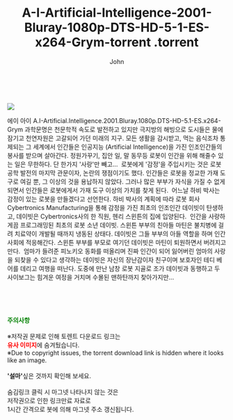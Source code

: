 ﻿---
layout: post
title:  "                   A-I-Artificial-Intelligence-2001-Bluray-1080p-DTS-HD-5-1-ES-x264-Grym-torrent                .torrent"
author: John
categories: [ 영화 ]
tags: [  ]
image: https://torrentrj57.com/uploadfile/full/ca1496d4019900cf7e4cd6779834b3b22bc8023e.jpg 
description: "                   A-I-Artificial-Intelligence-2001-Bluray-1080p-DTS-HD-5-1-ES-x264-Grym-torrent                 torrent 정보 공유"
toc: true
toc_sticky: true
---

<br>
<p><img src="https://torrentrj57.com/uploadfile/full/ca1496d4019900cf7e4cd6779834b3b22bc8023e.jpg"/></p>
 에이 아이 A.I-Artificial.Intelligence.2001.Bluray.1080p.DTS-HD-5.1-ES.x264-Grym 과학문명은 천문학적 속도로 발전하고 있지만 극지방의 해빙으로 도시들은 물에 잠기고 천연자원은 고갈되어 가던 미래의 지구. 모든 생활을 감시받고, 먹는 음식조차 통제되는 그 세계에서 인간들은 인공지능 (Artificial Intelligence)을 가진 인조인간들의 봉사를 받으며 살아간다. 정원가꾸기, 집안 일, 말 동무등 로봇이 인간을 위해 해줄수 있는 일은 무한하다. 단 한가지 '사랑'만 빼고...  로봇에게 '감정'을 주입시키는 것은 로봇공학 발전의 마지막 관문이자, 논란의 쟁점이기도 했다. 인간들은 로봇을 정교한 가재 도구로 여길 뿐, 그 이상의 것을 용납하지 않았다. 그러나 많은 부부가 자식을 가질 수 없게 되면서 인간들은 로봇에게서 가재 도구 이상의 가치를 찾게 된다.  어느날 하비 박사는 감정이 있는 로봇을 만들겠다고 선언한다. 하비 박사의 계획에 따라 로봇 회사 Cybertronics Manufacturing을 통해 감정을 가진 최초의 인조인간 데이빗이 탄생하고, 데이빗은 Cybertronics사의 한 직원, 헨리 스윈튼의 집에 입양된다.  인간을 사랑하게끔 프로그래밍된 최초의 로봇 소년 데이빗. 스윈튼 부부의 친아들 마틴은 불치병에 걸려 치료약이 개발될 때까지 냉동된 상태다. 데이빗은 그들 부부의 아들 역할을 하며 인간사회에 적응해간다. 스윈튼 부부를 부모로 여기던 데이빗은 마틴이 퇴원하면서 버려지고 만다.  엄마가 들려준 피노키오 동화를 떠올리며 진짜 인간이 되어 잃어버린 엄마의 사랑을 되찾을 수 있다고 생각하는 데이빗은 자신의 장난감이자 친구이며 보호자인 테디 베어를 데리고 여행을 떠난다. 도중에 만난 남창 로봇 지골로 조가 데이빗과 동행하고 두 사이보그는 힘겨운 여정을 거치며 수몰된 맨하탄까지 찾아가지만... 
    
<br><br><br>
<p data-ke-size="size16"><b><span style="color: green;">주의사항</span></b><br /><br />※저작권 문제로 인해 토렌트 다운로드 링크는<br /><b><span style="color: red;">유사 이미지</span></b>에 숨겨뒀습니다.<br />※Due to copyright issues, the torrent download link is hidden where it looks like an image.<br /><br /><b>'설마'</b>싶은 것까지 확인해 보세요.<br /><br />숨김링크 클릭 시 마그넷 나타나지 않는 것은<br />저작권으로 인한 링크만료 자료로<br />1시간 간격으로 봇에 의해 마그넷 주소 갱신됩니다.</p>
